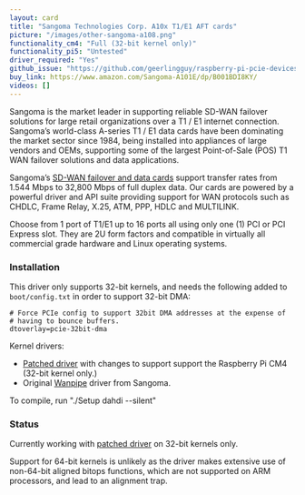```yaml
---
layout: card
title: "Sangoma Technologies Corp. A10x T1/E1 AFT cards"
picture: "/images/other-sangoma-a108.png"
functionality_cm4: "Full (32-bit kernel only)"
functionality_pi5: "Untested"
driver_required: "Yes"
github_issue: "https://github.com/geerlingguy/raspberry-pi-pcie-devices/issues/471"
buy_link: https://www.amazon.com/Sangoma-A101E/dp/B001BDI8KY/
videos: []
---
```


Sangoma is the market leader in supporting reliable SD-WAN failover solutions for large retail organizations over a T1 / E1 internet connection. Sangoma’s world-class A-series T1 / E1 data cards have been dominating the market sector since 1984, being installed into appliances of large vendors and OEMs, supporting some of the largest Point-of-Sale (POS) T1 WAN failover solutions and data applications.

Sangoma’s [SD-WAN failover and data cards](https://www.sangoma.com/telephony-cards/sd-wan/) support transfer rates from 1.544 Mbps to 32,800 Mbps of full duplex data. Our cards are powered  by a powerful driver and API suite providing support for WAN protocols such as CHDLC, Frame Relay, X.25, ATM, PPP, HDLC and MULTILINK.

Choose from 1 port of T1/E1 up to 16 ports all using only one (1) PCI or PCI Express slot.  They are 2U form factors and compatible in virtually all commercial grade hardware and Linux operating systems.

### Installation

This driver only supports 32-bit kernels, and needs the following added to ```boot/config.txt``` in order to support 32-bit DMA:

```
# Force PCIe config to support 32bit DMA addresses at the expense of
# having to bounce buffers.
dtoverlay=pcie-32bit-dma
```

Kernel drivers:

* [Patched driver](https://github.com/hharte/wanpipe-rpi-cm4) with changes to support support the Raspberry Pi CM4 (32-bit kernel only.)
* Original [Wanpipe](https://wiki.freepbx.org/display/DAS/Telephony+Card+Driver+Download) driver from Sangoma.

To compile, run "./Setup dahdi --silent"

### Status

Currently working with [patched driver](https://github.com/hharte/wanpipe-rpi-cm4) on 32-bit kernels only.

Support for 64-bit kernels is unlikely as the driver makes extensive use of non-64-bit aligned bitops functions, which are not supported on ARM processors, and lead to an alignment trap.


